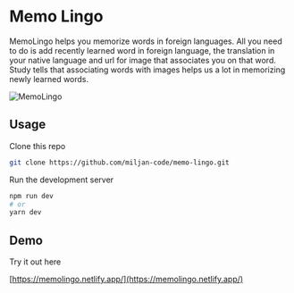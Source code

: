 # Memo Lingo

MemoLingo helps you memorize words in foreign languages. All you need to do is add recently learned word in foreign language, the translation in your native language and url for image that associates you on that word. Study tells that associating words with images helps us a lot in memorizing newly learned words.

![MemoLingo](https://miljan.xyz/_ipx/w_1920,q_75/%2Fmemolingo.png?url=%2Fmemolingo.png)

## Usage

Clone this repo

```bash
git clone https://github.com/miljan-code/memo-lingo.git
```

Run the development server

```bash
npm run dev
# or
yarn dev
```

## Demo

Try it out here

[https://memolingo.netlify.app/](https://memolingo.netlify.app/)
